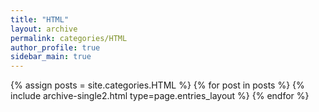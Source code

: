 ```yaml
---
title: "HTML"
layout: archive
permalink: categories/HTML
author_profile: true
sidebar_main: true
---
```



{% assign posts = site.categories.HTML %}
{% for post in posts %} {% include archive-single2.html type=page.entries_layout %} {% endfor %}